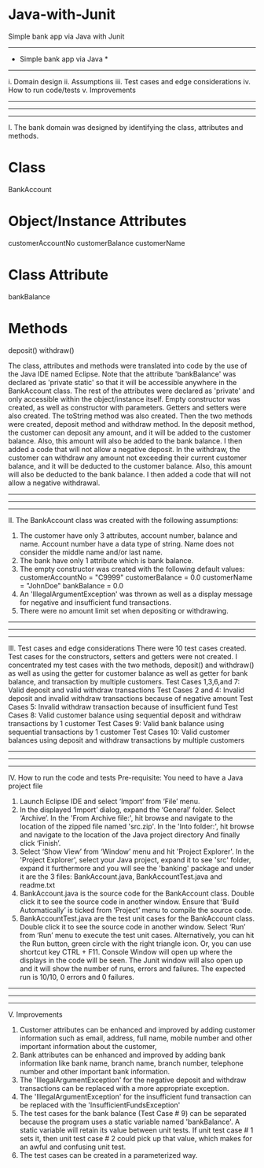 # Java-with-Junit
Simple bank app via Java with Junit 

****************************
* Simple bank app via Java *
****************************

i. Domain design
ii. Assumptions
iii. Test cases and edge considerations
iv. How to run code/tests
v. Improvements

***
***
***

I. The bank domain was designed by identifying the class, attributes and methods.

Class
=====
BankAccount

Object/Instance Attributes
==========================
customerAccountNo
customerBalance
customerName

Class Attribute
=================
bankBalance 

Methods
=======
deposit()
withdraw()

The class, attributes and methods were translated into code by the use of the Java IDE named Eclipse. Note that the attribute 'bankBalance' was declared as 'private static' so that it will be accessible anywhere in the BankAccount class. The rest of the attributes were declared as 'private' and only accessible within the object/instance itself. Empty constructor was created, as well as constructor with parameters. Getters and setters were also created. The toString method was also created. Then the two methods were created, deposit method and withdraw method. In the deposit method, the customer can deposit any amount, and it will be added to the customer balance. Also, this amount will also be added to the bank balance. I then added a code that will not allow a negative deposit.  In the withdraw, the customer can withdraw any amount not exceeding their current customer balance, and it will be deducted to the customer balance. Also, this amount will also be deducted to the bank balance. I then added a code that will not allow a negative withdrawal.

***
***
***

II. The BankAccount class was created with the following assumptions:
1. The customer have only 3 attributes, account number, balance and name. Account number have a data type of string. Name does not consider the middle name and/or last name.
2. The bank have only 1 attribute which is bank balance.
3. The empty constructor was created with the following default values:
customerAccountNo = "C9999"
customerBalance = 0.0
customerName = "JohnDoe"
bankBalance = 0.0
4. An 'IllegalArgumentException' was thrown as well as a display message for negative and insufficient fund transactions.
5. There were no amount limit set when depositing or withdrawing.

***
***
***

III. Test cases and edge considerations
There were 10 test cases created. Test cases for the constructors, setters and getters were not created. I concentrated my test cases with the two methods, deposit() and withdraw() as well as using the getter for customer balance as well as getter for bank balance, and transaction by multiple customers.
Test Cases 1,3,6,and 7: Valid deposit and valid withdraw transactions
Test Cases 2 and 4: Invalid deposit and invalid withdraw transactions because of negative amount
Test Cases 5: Invalid withdraw transaction because of insufficient fund
Test Cases 8: Valid customer balance using sequential deposit and withdraw transactions by 1 customer
Test Cases 9: Valid bank balance using sequential transactions by 1 customer
Test Cases 10: Valid customer balances using deposit and withdraw transactions by multiple customers

***
***
***

IV. How to run the code and tests
Pre-requisite: You need to have a Java project file 
1. Launch Eclipse IDE and select ‘Import’ from ‘File’ menu.
2. In the displayed ‘Import’ dialog, expand the ‘General’ folder. Select ‘Archive’. In the 'From Archive file:', hit browse and navigate to the location of the zipped file named 'src.zip'. In the 'Into folder:', hit browse and navigate to the location of the Java project directory And finally click ‘Finish’.
3. Select ‘Show View’ from ‘Window’ menu and hit 'Project Explorer'. In the 'Project Explorer', select your Java project, expand it to see 'src' folder, expand it furthermore and you will see the 'banking' package and under it are the 3 files: BankAccount.java, BankAccountTest.java and readme.txt
4. BankAccount.java is the source code for the BankAccount class. Double click it to see the source code in another window. Ensure that ‘Build Automatically’ is ticked from ‘Project’ menu to compile the source code.
5. BankAccountTest.java are the test unit cases for the BankAccount class. Double click it to see the source code in another window. Select ‘Run’ from ‘Run’ menu to execute the test unit cases. Alternatively, you can hit the Run button, green circle with the right triangle icon. Or, you can use shortcut key CTRL + F11. Console Window will open up where the displays in the code will be seen. The Junit window will also open up and it will show the number of runs, errors and failures. The expected run is 10/10, 0 errors and 0 failures.     
 
***
***
***

V. Improvements
1. Customer attributes can be enhanced and improved by adding customer information such as email, address, full name, mobile number and other important information about the customer,
2. Bank attributes can be enhanced and improved by adding bank information like bank name, branch name, branch number, telephone number and other important bank information.
3. The 'IllegalArgumentException' for the negative deposit and withdraw transactions can be replaced with a more appropriate exception.
4. The 'IllegalArgumentException' for the insufficient fund transaction can be replaced with the 'InsufficientFundsException'
5. The test cases for the bank balance (Test Case # 9) can be separated because the program uses a static variable named 'bankBalance'. A static variable will retain its value between unit tests. If unit test case # 1 sets it, then unit test case # 2 could pick up that value,  which makes for an awful and confusing unit test.
6. The test cases can be created in a parameterized way.

